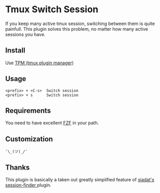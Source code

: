 # Tmux Switch Session

If you keep many active tmux session, switching between them is quite painfull.
This plugin solves this problem, no matter how many active sessions you have.

## Install

Use [TPM (tmux plugin manager)](https://github.com/tmux-plugins/tpm#installing-plugins)

## Usage

	<prefix> + <C-s>  Switch session
	<prefix> + s      Switch session

## Requirements

You need to have excellent [FZF](https://github.com/junegunn/fzf) in your path.

## Customization

`¯\_(ツ)_/¯`

## Thanks

This plugin is basically a taken out greatly simplified feature of [siadat's
session-finder ](https://github.com/siadat/session-finder) plugin.
